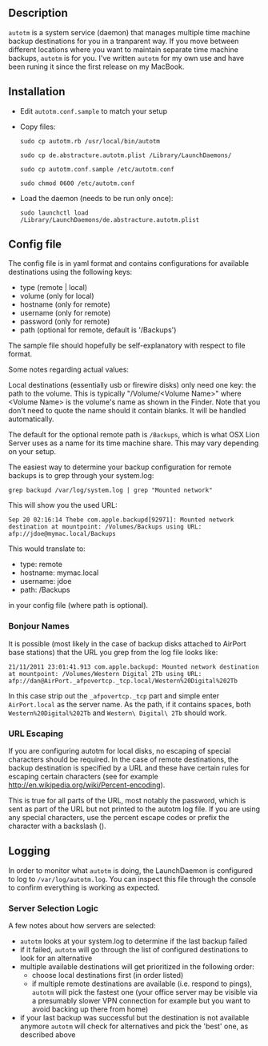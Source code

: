 ## Description

`autotm` is a system service (daemon) that manages multiple time machine backup destinations for you in a tranparent way. If you move between different locations where you want to maintain separate time machine backups, `autotm` is for you. I've written `autotm` for my own use and have been runing it since the first release on my MacBook.

## Installation

- Edit `autotm.conf.sample` to match your setup
- Copy files:

    `sudo cp autotm.rb /usr/local/bin/autotm`

    `sudo cp de.abstracture.autotm.plist /Library/LaunchDaemons/`
    
    `sudo cp autotm.conf.sample /etc/autotm.conf`
    
    `sudo chmod 0600 /etc/autotm.conf`

- Load the daemon (needs to be run only once):

    `sudo launchctl load /Library/LaunchDaemons/de.abstracture.autotm.plist`

## Config file

The config file is in yaml format and contains configurations for available destinations using the following keys:

 - type (remote | local)
 - volume (only for local)
 - hostname (only for remote)
 - username (only for remote)
 - password (only for remote)
 - path (optional for remote, default is '/Backups')

The sample file should hopefully be self-explanatory with respect to file format.

Some notes regarding actual values:

Local destinations (essentially usb or firewire disks) only need one key: the path to the volume. This is typically "/Volume/\<Volume Name\>" where \<Volume Name\> is the volume's name as shown in the Finder. Note that you don't need to quote the name should it contain blanks. It will be handled automatically.

The default for the optional remote path is `/Backups`, which is what OSX Lion Server uses as a name for its time machine share. This may vary depending on your setup.

The easiest way to determine your backup configuration for remote backups is to grep through your system.log:

```
grep backupd /var/log/system.log | grep "Mounted network"
```

This will show you the used URL:

```
Sep 20 02:16:14 Thebe com.apple.backupd[92971]: Mounted network destination at mountpoint: /Volumes/Backups using URL: afp://jdoe@mymac.local/Backups
```

This would translate to:

 - type: remote
 - hostname: mymac.local
 - username: jdoe
 - path: /Backups

in your config file (where path is optional).

### Bonjour Names

It is possible (most likely in the case of backup disks attached to AirPort base stations) that the URL you grep from the log file looks like:

```
21/11/2011 23:01:41.913 com.apple.backupd: Mounted network destination at mountpoint: /Volumes/Western Digital 2Tb using URL: afp://dan@AirPort._afpovertcp._tcp.local/Western%20Digital%202Tb
```

In this case strip out the `_afpovertcp._tcp` part and simple enter `AirPort.local` as the server name. As the path, if it contains spaces, both `Western%20Digital%202Tb` and `Western\ Digital\ 2Tb` should work.

### URL Escaping

If you are configuring autotm for local disks, no escaping of special characters should be required. In the case of remote destinations, the backup destination is specified by a URL and these have certain rules for escaping certain characters (see for example http://en.wikipedia.org/wiki/Percent-encoding).

This is true for all parts of the URL, most notably the password, which is sent as part of the URL but not printed to the autotm log file. If you are using any special characters, use the percent escape codes or prefix the character with a backslash (\).

## Logging

In order to monitor what `autotm` is doing, the LaunchDaemon is configured to log to `/var/log/autotm.log`. You can inspect this file through the console to confirm everything is working as expected.

### Server Selection Logic

A few notes about how servers are selected:

 - `autotm` looks at your system.log to determine if the last backup failed
 - if it failed, `autotm` will go through the list of configured destinations to look for an alternative
 - multiple available destinations will get prioritized in the following order:
   - choose local destinations first (in order listed)
   - if multiple remote destinations are available (i.e. respond to pings), `autotm` will pick the fastest one (your office server may be visible via a presumably slower VPN connection for example but you want to avoid backing up there from home)
 - if your last backup was successful but the destination is not available anymore `autotm` will check for alternatives and pick the 'best' one, as described above

